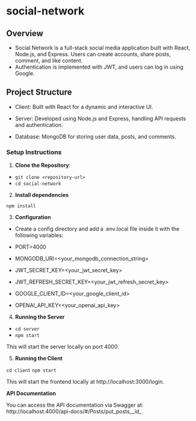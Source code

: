# social-network

## Overview

- Social Network is a full-stack social media application built with React, Node.js, and Express. Users can create accounts, share posts, comment, and like content.
- Authentication is implemented with JWT, and users can log in using Google.

## Project Structure

- Client: Built with React for a dynamic and interactive UI.

- Server: Developed using Node.js and Express, handling API requests and authentication.

- Database: MongoDB for storing user data, posts, and comments.

### Setup Instructions

1. **Clone the Repository**:

- `git clone <repository-url>`
- `cd social-network`

2. **Install dependencies**

`npm install`

3. **Configuration**

- Create a config directory and add a .env.local file inside it with the following variables:

- PORT=4000
- MONGODB_URI=<your_mongodb_connection_string>
- JWT_SECRET_KEY=<your_jwt_secret_key>
- JWT_REFRESH_SECRET_KEY=<your_jwt_refresh_secret_key>
- GOOGLE_CLIENT_ID=<your_google_client_id>
- OPENAI_API_KEY=<your_openai_api_key>

4. **Running the Server**

- `cd server`
- `npm start`

This will start the server locally on port 4000.

5. **Running the Client**

`cd client`
`npm start`

This will start the frontend locally at http://localhost:3000/login.

**API Documentation**

You can access the API documentation via Swagger at: http://localhost:4000/api-docs/#/Posts/put_posts__id_ 